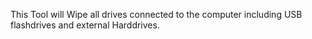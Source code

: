 This Tool will Wipe all drives connected to the computer including USB flashdrives and external Harddrives.
